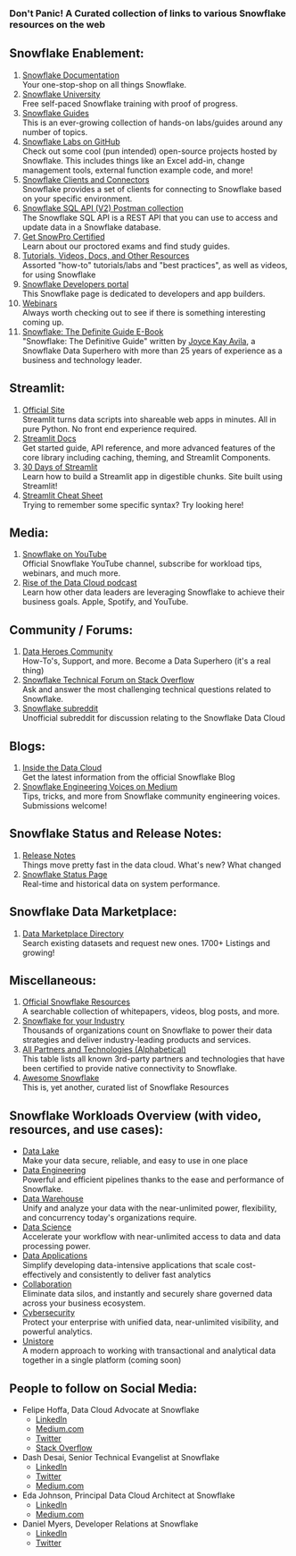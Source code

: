 ### Don't Panic! A Curated collection of links to various Snowflake resources on the web


## Snowflake Enablement:

1. [Snowflake Documentation
](https://docs.snowflake.com/en/index.html)  
Your one-stop-shop on all things Snowflake.
2. [Snowflake University
](https://learn.snowflake.com/tracks)  
Free self-paced Snowflake training with proof of progress.
3. [Snowflake Guides
](https://guides.snowflake.com/)  
This is an ever-growing collection of hands-on labs/guides around any number of topics.
4. [Snowflake Labs on GitHub](https://github.com/Snowflake-Labs)  
 Check out some cool (pun intended) open-source projects hosted by Snowflake. This includes things like an Excel add-in, change management tools, external function example code, and more!
5. [Snowflake Clients and Connectors](https://developers.snowflake.com/drivers-and-libraries/)  
Snowflake provides a set of clients for connecting to Snowflake based on your specific environment.
6. [Snowflake SQL API (V2) Postman collection](https://api.developers.snowflake.com/)  
The Snowflake SQL API is a REST API that you can use to access and update data in a Snowflake database.
7. [Get SnowPro Certified
](https://www.snowflake.com/certifications/)  
Learn about our proctored exams and find study guides.
8. [Tutorials, Videos, Docs, and Other Resources
](https://docs.snowflake.com/en/other-resources.html)  
Assorted "how-to" tutorials/labs and "best practices", as well as videos, for using Snowflake
9. [Snowflake Developers portal
](https://developers.snowflake.com/)  
This Snowflake page is dedicated to developers and app builders.
10. [Webinars
](https://www.snowflake.com/about/webinars/)  
Always worth checking out to see if there is something interesting coming up.
11. [Snowflake: The Definite Guide E-Book](https://resources.snowflake.com/ebooks/snowflake-definitive-guide#main-content)  
"Snowflake: The Definitive Guide" written by [Joyce Kay Avila](https://www.linkedin.com/in/joycekayavila/), a Snowflake Data Superhero with more than 25 years of experience as a business and technology leader.

## Streamlit:

1. [Official Site](https://streamlit.io/)[
](https://www.youtube.com/user/snowflakecomputing/videos)  
Streamlit turns data scripts into shareable web apps in minutes. All in pure Python. No front end experience required.
2. [Streamlit Docs](https://docs.streamlit.io/)  
Get started guide, API reference, and more advanced features of the core library including caching, theming, and Streamlit Components.
3. [30 Days of Streamlit](https://30days.streamlit.app/)  
Learn how to build a Streamlit app in digestible chunks. Site built using Streamlit!
4. [Streamlit Cheat Sheet](https://docs.streamlit.io/library/cheatsheet)  
Trying to remember some specific syntax? Try looking here!

## Media:

1. [Snowflake on YouTube
](https://www.youtube.com/user/snowflakecomputing/videos)  
Official Snowflake YouTube channel, subscribe for workload tips, webinars, and much more.
2. [Rise of the Data Cloud podcast
](https://www.snowflake.com/rise-of-the-data-cloud-podcast/)  
Learn how other data leaders are leveraging Snowflake to achieve their business goals. Apple, Spotify, and YouTube.

## Community / Forums:

1. [Data Heroes](https://community.snowflake.com/s/)[ Community
](https://community.snowflake.com/s/)  
How-To's, Support, and more. Become a Data Superhero (it's a real thing)
2. [Snowflake Technical Forum on Stack Overflow
](https://stackoverflow.com/questions/tagged/snowflake-cloud-data-platform?tab=Active)  
Ask and answer the most challenging technical questions related to Snowflake.
3. [Snowflake subreddit](https://www.reddit.com/r/snowflake/)  
Unofficial subreddit for discussion relating to the Snowflake Data Cloud

## Blogs:

1. [Inside the Data Cloud
](https://www.snowflake.com/blog/)  
Get the latest information from the official Snowflake Blog
2. [Snowflake Engineering Voices on Medium
](https://medium.com/snowflake)  
Tips, tricks, and more from Snowflake community engineering voices. Submissions welcome!

## Snowflake Status and Release Notes:

1. [Release Notes
](https://docs.snowflake.com/en/release-notes.html)  
Things move pretty fast in the data cloud. What's new? What changed
2. [Snowflake Status Page
](https://status.snowflake.com/)  
Real-time and historical data on system performance.

## Snowflake Data Marketplace:

1. [Data Marketplace Directory
](https://app.snowflake.com/marketplace)  
Search existing datasets and request new ones. 1700+ Listings and growing!

## Miscellaneous:

1. [Official Snowflake Resources](https://resources.snowflake.com/)  
A searchable collection of whitepapers, videos, blog posts, and more.
2. [Snowflake for your Industry](https://www.snowflake.com/solutions/)  
Thousands of organizations count on Snowflake to power their data strategies and deliver industry-leading products and services.
3. [All Partners and Technologies (Alphabetical)
](https://docs.snowflake.com/en/user-guide/ecosystem-all.html)  
This table lists all known 3rd-party partners and technologies that have been certified to provide native connectivity to Snowflake.
4. [Awesome Snowflake
](https://github.com/Snowflake-Labs/awesome-snowflake)  
This is, yet another, curated list of Snowflake Resources

## Snowflake Workloads Overview (with video, resources, and use cases):

- [Data Lake
](https://www.snowflake.com/workloads/data-lake/)  
Make your data secure, reliable, and easy to use in one place
- [Data Engineering
](https://www.snowflake.com/workloads/data-engineering/)  
Powerful and efficient pipelines thanks to the ease and performance of Snowflake.
- [Data Warehouse
](https://www.snowflake.com/workloads/data-warehouse-modernization/)  
Unify and analyze your data with the near-unlimited power, flexibility, and concurrency today's organizations require.
- [Data Science
](https://www.snowflake.com/workloads/data-science/)  
Accelerate your workflow with near-unlimited access to data and data processing power.
- [Data Applications
](https://www.snowflake.com/workloads/data-applications/)  
Simplify developing data-intensive applications that scale cost-effectively and consistently to deliver fast analytics
- [Collaboration](https://www.snowflake.com/workloads/data-sharing/)  
Eliminate data silos, and instantly and securely share governed data across your business ecosystem.
- [Cybersecurity](https://www.snowflake.com/workloads/cybersecurity/)  
Protect your enterprise with unified data, near-unlimited visibility, and powerful analytics.
- [Unistore](https://www.snowflake.com/workloads/unistore/)  
A modern approach to working with transactional and analytical data together in a single platform (coming soon)

## People to follow on Social Media:

- Felipe Hoffa, Data Cloud Advocate at Snowflake
  - [LinkedIn](https://www.linkedin.com/in/hoffa/)
  - [Medium.com](https://hoffa.medium.com/)
  - [Twitter](https://twitter.com/felipehoffa)
  - [Stack Overflow](https://stackoverflow.com/users/132438/felipe-hoffa)
- Dash Desai, Senior Technical Evangelist at Snowflake
  - [LinkedIn](https://www.linkedin.com/in/dash-desai/)
  - [Twitter](https://twitter.com/iamontheinet)
  - [Medium.com](https://medium.com/@iamontheinet)
- Eda Johnson, Principal Data Cloud Architect at Snowflake
  - [LinkedIn](https://www.linkedin.com/in/eda-johnson-saa-csa-pmp-0a2783/)
  - [Medium.com](https://medium.com/@edemiraydin)
- Daniel Myers, Developer Relations at Snowflake
  - [LinkedIn](https://www.linkedin.com/in/jdanielmyers/)
  - [Twitter](https://twitter.com/jdanielmyers)
  
 
